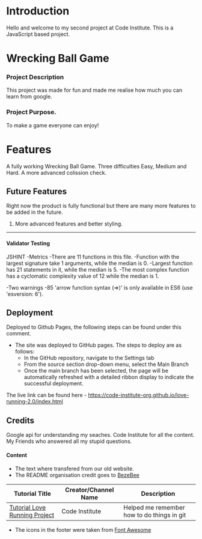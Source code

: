 # Introduction
Hello and welcome to my second project at Code Institute. This is a JavaScript based project.


# Wrecking Ball Game
### Project Description
This project was made for fun and made me realise how much you can learn from google.


### Project Purpose.
To make a game everyone can enjoy!

# Features 

A fully working Wrecking Ball Game.
Three difficulties Easy, Medium and Hard.
A more advanced colission check.

## Future Features
Right now the product is fully functional but there are many more features to be added in the future. 

1. More advanced features and better styling.



<hr>

#### Validator Testing 
JSHINT
-Metrics
-There are 11 functions in this file.
-Function with the largest signature take 1 arguments, while the median is 0.
-Largest function has 21 statements in it, while the median is 5.
-The most complex function has a cyclomatic complexity value of 12 while the median is 1.

-Two warnings
-85	'arrow function syntax (=>)' is only available in ES6 (use 'esversion: 6').




## Deployment

Deployed to Github Pages, the following steps can be found under this comment. 

- The site was deployed to GitHub pages. The steps to deploy are as follows: 
  - In the GitHub repository, navigate to the Settings tab 
  - From the source section drop-down menu, select the Main Branch
  - Once the main branch has been selected, the page will be automatically refreshed with a detailed ribbon display to indicate the successful deployment. 

The live link can be found here - https://code-institute-org.github.io/love-running-2.0/index.html 


## Credits 

Google api for understanding my seaches.
Code Institute for all the content.
My Friends who answered all my stupid questions.

#### Content 

- The text where transfered from our old website.
- The README organisation credit goes to [BezeBee](https://github.com/bezebee/My-First-Project/blob/main/README.md)

| Tutorial Title      | Creator/Channel Name | Description                                          |
|---------------------|-----------------------|------------------------------------------------------|
| [Tutorial Love Running Project](https://code-institute-org.github.io/love-running-2.0/index.html) | Code Institute | Helped me remember how to do things in git     |

- The icons in the footer were taken from [Font Awesome](https://fontawesome.com/)
